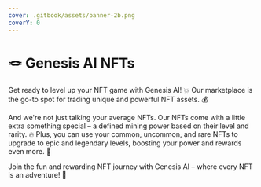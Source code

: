 ```yaml
---
cover: .gitbook/assets/banner-2b.png
coverY: 0
---
```


# 🪢 Genesis AI NFTs

Get ready to level up your NFT game with Genesis AI! 💥 Our marketplace is the go-to spot for trading unique and powerful NFT assets. 💰

And we're not just talking your average NFTs. Our NFTs come with a little extra something special – a defined mining power based on their level and rarity. 🔥 Plus, you can use your common, uncommon, and rare NFTs to upgrade to epic and legendary levels, boosting your power and rewards even more. 💪

Join the fun and rewarding NFT journey with Genesis AI – where every NFT is an adventure! 🎢
